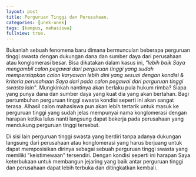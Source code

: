 ```yaml
---
layout: post
title: Perguruan Tinggi dan Perusahaan.
categories: [unek-unek]
tags: [kampus, mahasiswa]
fullview: true.
---
```


Bukanlah sebuah fenomena baru dimana bermunculan beberapa perguruan tinggi swasta dengan dukungan dana dan sumber daya dari perusahaan atau konglomerasi besar. Bisa dikatakan dalam kasus ini, *"lebih baik Saya mengambil calon pegawai dari perguruan tinggi yang sudah mempersiapkan calon karyawan lebih dini yang sesuai dengan kondisi & kriteria perusahaan Saya dari pada calon pegawai dari perguruan tinggi swasta lain"*. Mungkinkah nantinya akan berlaku pula hukum rimba? Siapa yang punya dana dan sumber daya yang kuat dia yang akan bertahan. Bagi pertumbuhan perguruan tinggi swasta kondisi seperti ini akan sangat terasa. Alhasil calon mahasiswa pun akan lebih tertarik untuk masuk ke perguruan tinggi yang sudah jelas mempunyai nama konglomerasi dengan harapan ketika lulus nanti langsung dapat bekerja pada perusahaan yang mendukung perguruan tinggi tersebut.

Di sisi lain perguruan tinggi swasta yang berdiri tanpa adanya dukungan langsung dari perusahaan atau konglomerasi yang harus berjuang untuk dapat memposisikan dirinya sebagai sebuah perguruan tinggi swasta yang memiliki "keistimewaan" tersendiri. Dengan kondisi seperti ini harapan Saya keterbukaan untuk membangun jejaring yang baik antar perguruan tinggi dan perusahaan dapat lebih terbuka dan ditingkatkan kembali.

